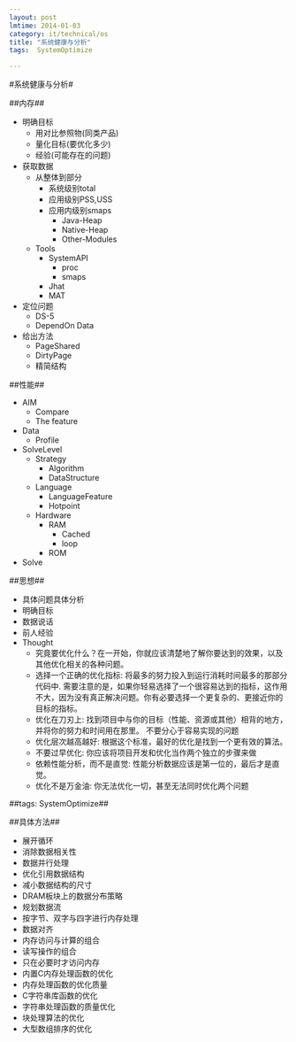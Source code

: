 ```yaml
---
layout: post
lmtime: 2014-01-03
category: it/technical/os
title: "系统健康与分析"
tags:  SystemOptimize

---
```

#系统健康与分析#



##内存##
* 明确目标
  * 用对比参照物(同类产品)
  * 量化目标(要优化多少)
  * 经验(可能存在的问题)
* 获取数据
  * 从整体到部分
    * 系统级别total
    * 应用级别PSS,USS
    * 应用内级别smaps
      * Java-Heap
      * Native-Heap
      * Other-Modules
  * Tools
    * SystemAPI
      * proc
      * smaps
    * Jhat
    * MAT
* 定位问题
  * DS-5
  * DependOn Data
* 给出方法
  * PageShared
  * DirtyPage
  * 精简结构



##性能##
* AIM
  * Compare
  * The feature
* Data
  * Profile
* SolveLevel
  * Strategy
    * Algorithm
    * DataStructure
  * Language
    * LanguageFeature
    * Hotpoint
  * Hardware
    * RAM
      * Cached
      * loop 
    * ROM
* Solve



##思想##
* 具体问题具体分析 
* 明确目标
* 数据说话
* 前人经验
* Thought
  * 究竟要优化什么？在一开始，你就应该清楚地了解你要达到的效果，以及其他优化相关的各种问题。
  * 选择一个正确的优化指标: 将最多的努力投入到运行消耗时间最多的那部分代码中. 需要注意的是，如果你轻易选择了一个很容易达到的指标，这作用不大，因为没有真正解决问题。你有必要选择一个更复杂的、更接近你的目标的指标。
  * 优化在刀刃上: 找到项目中与你的目标（性能、资源或其他）相背的地方，并将你的努力和时间用在那里。 不要分心于容易实现的问题
  * 优化层次越高越好: 根据这个标准，最好的优化是找到一个更有效的算法。
  * 不要过早优化: 你应该将项目开发和优化当作两个独立的步骤来做
  * 依赖性能分析，而不是直觉: 性能分析数据应该是第一位的，最后才是直觉。
  * 优化不是万金油: 你无法优化一切，甚至无法同时优化两个问题



##tags: SystemOptimize##



##具体方法##
* 展开循环 
* 消除数据相关性 
* 数据并行处理 
* 优化引用数据结构 
* 减小数据结构的尺寸 
* DRAM板块上的数据分布策略 
* 规划数据流 
* 按字节、双字与四字进行内存处理 
* 数据对齐 
* 内存访问与计算的组合 
* 读写操作的组合 
* 只在必要时才访问内存 
* 内置C内存处理函数的优化 
* 内存处理函数的优化质量 
* C字符串库函数的优化 
* 字符串处理函数的质量优化 
* 块处理算法的优化 
* 大型数组排序的优化  
